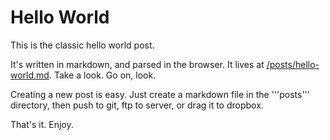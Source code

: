 # Hello World

This is the classic hello world post.

It's written in markdown, and parsed in the browser.  It lives at [/posts/hello-world.md](posts/hello-world.md).  Take a look.  Go on, look.

Creating a new post is easy.  Just create a markdown file in the '''posts''' directory, then push to git, ftp to server, or drag it to dropbox.

That's it.  Enjoy.